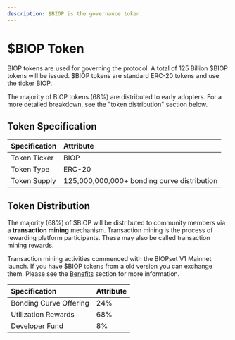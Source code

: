```yaml
---
description: $BIOP is the governance token.
---
```


# $BIOP Token

BIOP tokens are used for governing the protocol. A total of 125 Billion $BIOP tokens will be issued. $BIOP tokens are standard ERC-20 tokens and use the ticker BIOP.

The majority of BIOP tokens \(68%\) are distributed to early adopters. For a more detailed breakdown, see the "token distribution" section below.

## Token Specification

| Specification | Attribute |
| :--- | :--- |
| Token Ticker | BIOP |
| Token Type | ERC-20 |
| Token Supply | 125,000,000,000+ bonding curve distribution |

## Token Distribution

The majority \(68%\) of $BIOP will be distributed to community members via a **transaction mining** mechanism. Transaction mining is the process of rewarding platform participants. These may also be called transaction mining rewards.

Transaction mining activities commenced with the BIOPset V1 Mainnet launch. If you have $BIOP tokens from a old version you can exchange them. Please see the [Benefits](https://munair.gitbook.io/biopset/theory/overview/benefits) section for more information.

| Specification | Attribute |
| :--- | :--- |
| Bonding Curve Offering | 24% |
| Utilization Rewards | 68% |
| Developer Fund | 8% |

